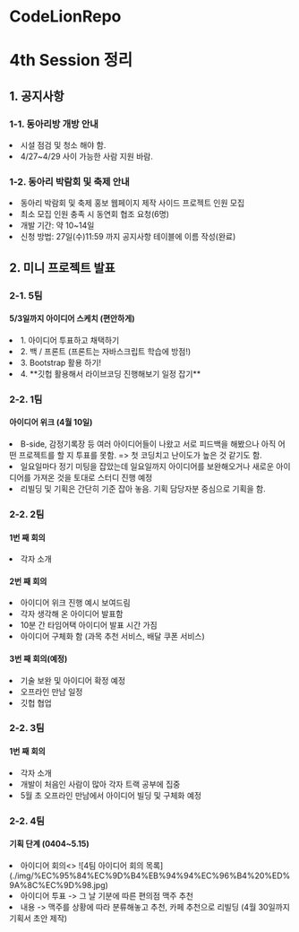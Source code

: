 # CodeLionRepo

# 4th Session 정리
## 1. 공지사항

### 1-1. 동아리방 개방 안내
<li>시설 점검 및 청소 해야 함.
<li>4/27~4/29 사이 가능한 사람 지원 바람.

### 1-2. 동아리 박람회 및 축제 안내
<li>동아리 박람회 및 축제 홍보 웹페이지 제작 사이드 프로젝트 인원 모집
<li>최소 모집 인원 충족 시 동연회 협조 요청(6명)
<li>개발 기간: 약 10~14일
<li>신청 방법: 27일(수)11:59 까지 공지사항 테이블에 이름 작성(완료)

## 2. 미니 프로젝트 발표  
### 2-1. 5팀
#### 5/3일까지 아이디어 스케치 (편안하게)
<li>1. 아이디어 투표하고 채택하기
<li>2. 백 / 프론트 (프론트는 자바스크립트 학습에 방점!)
<li>3. Bootstrap 활용 하기!
<li>4. **깃헙 활용해서 라이브코딩 진행해보기 일정 잡기**

### 2-2. 1팀
#### 아이디어 위크 (4월 10일)
<li> B-side, 감정기록장 등 여러 아이디어들이 나왔고 서로 피드백을 해봤으나 아직 어떤 프로젝트를 할 지 투표를 못함.
=> 첫 코딩치고 난이도가 높은 것 같기도 함.
<li> 일요일마다 정기 미팅을 잡았는데 일요일까지 아이디어를 보완해오거나 새로운 아이디어를 가져온 것을 토대로 스터디 진행 예정
<li> 리빌딩 및 기획은 간단히 기준 잡아 놓음. 기획 담당자분 중심으로 기획을 함.

### 2-2. 2팀
#### 1번 째 회의
<li> 각자 소개

#### 2번 째 회의
<li> 아이디어 위크 진행 예시 보여드림
<li> 각자 생각해 온 아이디어 발표함
<li> 10분 간 타임어택 아이디어 발표 시간 가짐
<li> 아이디어 구체화 함 (과목 추천 서비스, 배달 쿠폰 서비스)

#### 3번 째 회의(예정)
<li> 기술 보완 및 아이디어 확정 예정
<li> 오프라인 만남 일정
<li> 깃헙 협업

### 2-2. 3팀
#### 1번 째 회의
<li> 각자 소개
<li> 개발이 처음인 사람이 많아 각자 트랙 공부에 집중
<li> 5월 초 오프라인 만남에서 아이디어 빌딩 및 구체화 예정


### 2-2. 4팀
#### 기획 단계 (0404~5.15)
<li> 아이디어 회의<>
![4팀 아이디어 회의 목록](./img/%EC%95%84%EC%9D%B4%EB%94%94%EC%96%B4%20%ED%9A%8C%EC%9D%98.jpg)
<li> 아이디어 투표 -> 그 날 기분에 따른 편의점 맥주 추천
<li> 내용 -> 맥주를 상황에 따라 분류해놓고 추천, 카페 추천으로 리빌딩 (4월 30일까지 기획서 초안 제작)